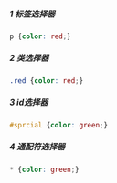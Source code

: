 ##### 1 标签选择器 

``` css
p {color: red;}
```

##### 2 类选择器

``` css
.red {color: red;}
```

##### 3 id选择器

```css
#sprcial {color: green;}
```

##### 4 通配符选择器

``` css
* {color: green;}
```



